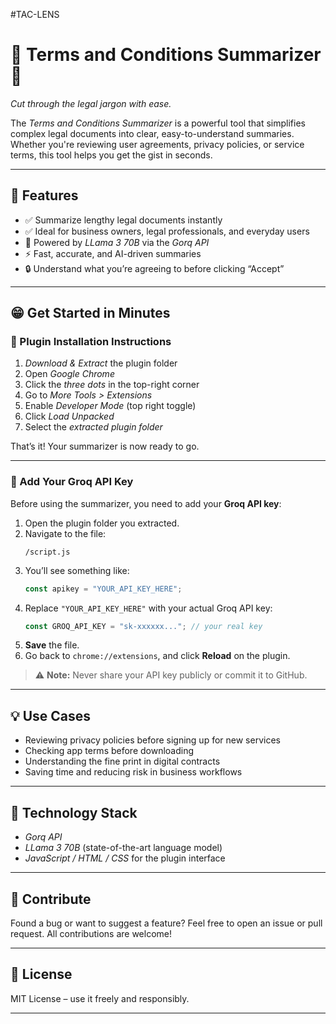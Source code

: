 #TAC-LENS
# 📄 Terms and Conditions Summarizer 🤯

*Cut through the legal jargon with ease.*

The *Terms and Conditions Summarizer* is a powerful tool that simplifies complex legal documents into clear, easy-to-understand summaries. Whether you're reviewing user agreements, privacy policies, or service terms, this tool helps you get the gist in seconds.

---

## 🚀 Features

- ✅ Summarize lengthy legal documents instantly  
- ✅ Ideal for business owners, legal professionals, and everyday users  
- 🧠 Powered by *LLama 3 70B* via the *Gorq API*  
- ⚡ Fast, accurate, and AI-driven summaries  
- 🔒 Understand what you’re agreeing to before clicking “Accept”

---

## 😁 Get Started in Minutes

### 🔌 Plugin Installation Instructions

1. *Download & Extract* the plugin folder  
2. Open *Google Chrome*  
3. Click the *three dots* in the top-right corner  
4. Go to *More Tools > Extensions*  
5. Enable *Developer Mode* (top right toggle)  
6. Click *Load Unpacked*  
7. Select the *extracted plugin folder*  

That’s it! Your summarizer is now ready to go.

---

### 🔐 Add Your Groq API Key

Before using the summarizer, you need to add your **Groq API key**:

1. Open the plugin folder you extracted.
2. Navigate to the file:  
   ```
   /script.js
   ```
3. You’ll see something like:
   ```js
   const apikey = "YOUR_API_KEY_HERE";
   ```
4. Replace `"YOUR_API_KEY_HERE"` with your actual Groq API key:
   ```js
   const GROQ_API_KEY = "sk-xxxxxx..."; // your real key
   ```
5. **Save** the file.
6. Go back to `chrome://extensions`, and click **Reload** on the plugin.

> ⚠️ **Note:** Never share your API key publicly or commit it to GitHub.

---

## 💡 Use Cases

- Reviewing privacy policies before signing up for new services  
- Checking app terms before downloading  
- Understanding the fine print in digital contracts  
- Saving time and reducing risk in business workflows  

---

## 🧠 Technology Stack

- *Gorq API*
- *LLama 3 70B* (state-of-the-art language model)
- *JavaScript / HTML / CSS* for the plugin interface

---

## 🙌 Contribute

Found a bug or want to suggest a feature? Feel free to open an issue or pull request. All contributions are welcome!

---

## 📜 License

MIT License – use it freely and responsibly.

---
